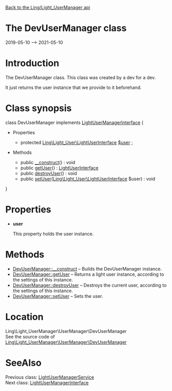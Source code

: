 [Back to the Ling/Light_UserManager api](https://github.com/lingtalfi/Light_UserManager/blob/master/doc/api/Ling/Light_UserManager.md)



The DevUserManager class
================
2019-05-10 --> 2021-05-10






Introduction
============

The DevUserManager class.
This class was created by a dev for a dev.

It just returns the user instance that we provide to it beforehand.



Class synopsis
==============


class <span class="pl-k">DevUserManager</span> implements [LightUserManagerInterface](https://github.com/lingtalfi/Light_UserManager/blob/master/doc/api/Ling/Light_UserManager/UserManager/LightUserManagerInterface.md) {

- Properties
    - protected [Ling\Light_User\LightUserInterface](https://github.com/lingtalfi/Light_User/blob/master/doc/api/Ling/Light_User/LightUserInterface.md) [$user](#property-user) ;

- Methods
    - public [__construct](https://github.com/lingtalfi/Light_UserManager/blob/master/doc/api/Ling/Light_UserManager/UserManager/DevUserManager/__construct.md)() : void
    - public [getUser](https://github.com/lingtalfi/Light_UserManager/blob/master/doc/api/Ling/Light_UserManager/UserManager/DevUserManager/getUser.md)() : [LightUserInterface](https://github.com/lingtalfi/Light_User/blob/master/doc/api/Ling/Light_User/LightUserInterface.md)
    - public [destroyUser](https://github.com/lingtalfi/Light_UserManager/blob/master/doc/api/Ling/Light_UserManager/UserManager/DevUserManager/destroyUser.md)() : void
    - public [setUser](https://github.com/lingtalfi/Light_UserManager/blob/master/doc/api/Ling/Light_UserManager/UserManager/DevUserManager/setUser.md)([Ling\Light_User\LightUserInterface](https://github.com/lingtalfi/Light_User/blob/master/doc/api/Ling/Light_User/LightUserInterface.md) $user) : void

}




Properties
=============

- <span id="property-user"><b>user</b></span>

    This property holds the user instance.
    
    



Methods
==============

- [DevUserManager::__construct](https://github.com/lingtalfi/Light_UserManager/blob/master/doc/api/Ling/Light_UserManager/UserManager/DevUserManager/__construct.md) &ndash; Builds the DevUserManager instance.
- [DevUserManager::getUser](https://github.com/lingtalfi/Light_UserManager/blob/master/doc/api/Ling/Light_UserManager/UserManager/DevUserManager/getUser.md) &ndash; Returns a light user instance, according to the settings of this instance.
- [DevUserManager::destroyUser](https://github.com/lingtalfi/Light_UserManager/blob/master/doc/api/Ling/Light_UserManager/UserManager/DevUserManager/destroyUser.md) &ndash; Destroys the current user, according to the settings of this instance.
- [DevUserManager::setUser](https://github.com/lingtalfi/Light_UserManager/blob/master/doc/api/Ling/Light_UserManager/UserManager/DevUserManager/setUser.md) &ndash; Sets the user.





Location
=============
Ling\Light_UserManager\UserManager\DevUserManager<br>
See the source code of [Ling\Light_UserManager\UserManager\DevUserManager](https://github.com/lingtalfi/Light_UserManager/blob/master/UserManager/DevUserManager.php)



SeeAlso
==============
Previous class: [LightUserManagerService](https://github.com/lingtalfi/Light_UserManager/blob/master/doc/api/Ling/Light_UserManager/Service/LightUserManagerService.md)<br>Next class: [LightUserManagerInterface](https://github.com/lingtalfi/Light_UserManager/blob/master/doc/api/Ling/Light_UserManager/UserManager/LightUserManagerInterface.md)<br>

